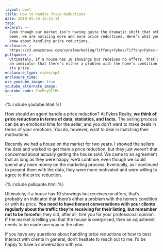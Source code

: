 ```yaml
---
layout: post
title: How to Handle Price Reductions
date: 2019-05-30 15:14:14
tags:
excerpt: >-
  Even though our market isn’t having quite the dramatic shift that others have
  been, we are noticing more and more price reductions. Here’s what you need to
  know about handling price reductions.
enclosure: >-
  https://s3.amazonaws.com/vyralmarketing/Tiffany+Fykes/Tiffany+Fykes-+How+to+Handle+Price+Reductions.mp4
pullquote: >-
  Ultimately, if a house has 10 showings but receives no offers, that’s probably
  an indicator that there’s either a problem with the home’s condition or with
  its price.
enclosure_type: video/mp4
enclosure_time:
use_youtube_image: true
youtube_alternate_image:
youtube_code: ZnvMzyQClRs
---
```


{% include youtube.html %}

How should an agent handle a price reduction? At Fykes Realty, **we think of price reductions in terms of data, statistics, and facts.** The selling process can be an emotional time for the seller, and you don’t want to make deals in terms of your emotions. You do, however, want to deal in matching their motivations.

Recently we had a house on the market for two years. I showed the sellers the data and worked to get them a price reduction, but they just weren’t that concerned about actually getting the house sold. We came to an agreement that as long as they were happy, we’d continue, even though we could spend any more money on the marketing process. Eventually, as I continued to present them with the data, they were more motivated and were willing to agree to the price reduction.

{% include pullquote.html %}

Ultimately, if a house has 10 showings but receives no offers, that’s probably an indicator that there’s either a problem with the home’s condition or with its price. **You need to have honest conversations with your clients regularly about the traffic they’re receiving for their listing, but remember not to be forceful**; they did, after all, hire you for your professional opinion. If the market is telling you that the house is overpriced, then an adjustment needs to be made one way or the other.

If you have any questions about handling price reductions or how to best interact with clients in general, don’t hesitate to reach out to me. I’d be happy to have a conversation with you.